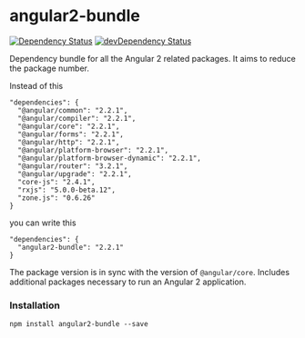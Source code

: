 # angular2-bundle
[![Dependency Status](https://david-dm.org/blacksonic/angular2-bundle.svg)](https://david-dm.org/blacksonic/angular2-bundle)
[![devDependency Status](https://david-dm.org/blacksonic/angular2-bundle/dev-status.svg)](https://david-dm.org/blacksonic/angular2-bundle?type=dev)

Dependency bundle for all the Angular 2 related packages.
It aims to reduce the package number.

Instead of this
```
"dependencies": {
  "@angular/common": "2.2.1",
  "@angular/compiler": "2.2.1",
  "@angular/core": "2.2.1",
  "@angular/forms": "2.2.1",
  "@angular/http": "2.2.1",
  "@angular/platform-browser": "2.2.1",
  "@angular/platform-browser-dynamic": "2.2.1",
  "@angular/router": "3.2.1",
  "@angular/upgrade": "2.2.1",
  "core-js": "2.4.1",
  "rxjs": "5.0.0-beta.12",
  "zone.js": "0.6.26"
}
```
you can write this
```
"dependencies": {
  "angular2-bundle": "2.2.1"
}
```

The package version is in sync with the version of ```@angular/core```.
Includes additional packages necessary to run an Angular 2 application.

### Installation

```
npm install angular2-bundle --save
```
